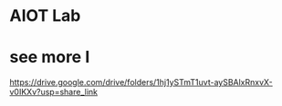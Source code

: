# AIOT Lab

# see more I 

https://drive.google.com/drive/folders/1hj1ySTmT1uvt-aySBAlxRnxvX-v0IKXv?usp=share_link
